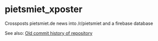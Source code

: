 # pietsmiet_xposter
Crossposts pietsmiet.de news into /r/pietsmiet and a firebase database

See also: [Old commit history of repository](https://github.com/l3d00m/pietsmiet_android/tree/12107d7efcfb22ffb07827a75a61214edfac1bea/backend)
